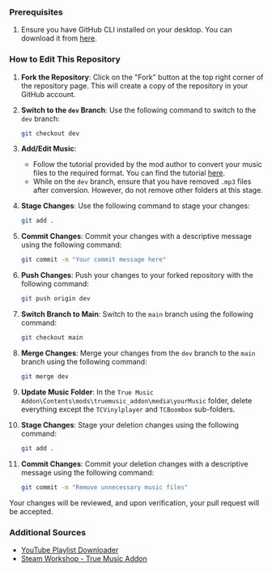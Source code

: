 ### Prerequisites

1. Ensure you have GitHub CLI installed on your desktop. You can download it from [here](https://cli.github.com/).

### How to Edit This Repository

1. **Fork the Repository**: Click on the "Fork" button at the top right corner of the repository page. This will create a copy of the repository in your GitHub account.

2. **Switch to the `dev` Branch**: Use the following command to switch to the `dev` branch:

   ```bash
   git checkout dev
   ```

3. **Add/Edit Music**:

   - Follow the tutorial provided by the mod author to convert your music files to the required format. You can find the tutorial [here](https://youtu.be/b7SUjPzmgfM?si=Jknd_C1hbP4IK5Ko&t=45).
   - While on the `dev` branch, ensure that you have removed `.mp3` files after conversion. However, do not remove other folders at this stage.

4. **Stage Changes**: Use the following command to stage your changes:

   ```bash
   git add .
   ```

5. **Commit Changes**: Commit your changes with a descriptive message using the following command:

   ```bash
   git commit -m "Your commit message here"
   ```

6. **Push Changes**: Push your changes to your forked repository with the following command:

   ```bash
   git push origin dev
   ```

7. **Switch Branch to Main**: Switch to the `main` branch using the following command:

   ```bash
   git checkout main
   ```

8. **Merge Changes**: Merge your changes from the `dev` branch to the `main` branch using the following command:

   ```bash
   git merge dev
   ```

9. **Update Music Folder**: In the `True Music Addon\Contents\mods\truemusic_addon\media\yourMusic` folder, delete everything except the `TCVinylplayer` and `TCBoombox` sub-folders.

10. **Stage Changes**: Stage your deletion changes using the following command:

    ```bash
    git add .
    ```

11. **Commit Changes**: Commit your deletion changes with a descriptive message using the following command:
    ```bash
    git commit -m "Remove unnecessary music files"
    ```

Your changes will be reviewed, and upon verification, your pull request will be accepted.

### Additional Sources

- [YouTube Playlist Downloader](https://github.com/shaked6540/YoutubePlaylistDownloader)
- [Steam Workshop - True Music Addon](https://steamcommunity.com/workshop/filedetails/?id=2613146550)
